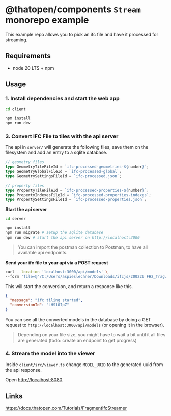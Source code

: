 # @thatopen/components `Stream` monorepo example

This example repo allows you to pick an ifc file and have it processed for streaming.

## Requirements

- node 20 LTS + npm

## Usage

### 1. Install dependencies and start the web app

```bash
cd client
```

```bash
npm install
npm run dev
```

### 3. Convert IFC File to tiles with the api server

The api in `server/` will generate the following files, save them on the filesystem and add an entry to a sqlite database.

```ts
// geometry files
type GeometryTileFileId = `ifc-processed-geometries-${number}`;
type GeometryGlobalFileId = `ifc-processed-global`;
type GeometrySettingsFileId = `ifc-processed.json`;

// property files
type PropertyTileFileId = `ifc-processed-properties-${number}`;
type PropertyIndexesFileId = `ifc-processed-properties-indexes`;
type PropertySettingsFileId = `ifc-processed-properties.json`;
```

**Start the api server**

```bash
cd server
```

```bash
npm install
npm run migrate # setup the sqlite database
npm run dev # start the api server on http://localhost:3000
```

> You can import the postman collection to Postman, to have all available api endpoints.

**Send your ifc file to your api via a POST request**

```bash
curl --location 'localhost:3000/api/models' \
--form 'file=@"/C:/Users/aspieslechner/Downloads/ifcjs/200226 FH2_Tragwerk IFC4 Design.ifc"'
```

This will start the conversion, and return a response like this.

```json
{
  "message": "ifc tiling started",
  "conversionId": "LHS10IpZ"
}
```

You can see all the converted models in the database by doing a GET request to `http://localhost:3000/api/models` (or opening it in the browser).

> Depending on your file size, you might have to wait a bit until it all files are generated (todo: create an endpoint to get progress)

### 4. Stream the model into the viewer

Inside `client/src/viewer.ts` change `MODEL_UUID` to the generated uuid from the api response.

Open [http://localhost:8080](http://localhost:8080).

## Links

https://docs.thatopen.com/Tutorials/FragmentIfcStreamer
